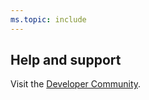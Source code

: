 ```yaml
---
ms.topic: include
---
```


## Help and support

Visit the [Developer Community](https://developercommunity.visualstudio.com/).
